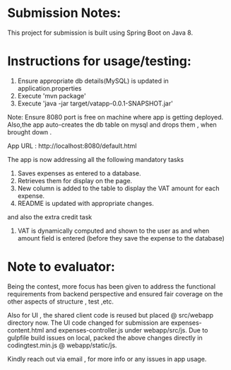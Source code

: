 Submission Notes:
=================
This project for submission is built using Spring Boot on Java 8.

Instructions for usage/testing: 
===============================
1. Ensure appropriate db details(MySQL) is updated in application.properties 
2. Execute 'mvn package' 
3. Execute 'java -jar target/vatapp-0.0.1-SNAPSHOT.jar'

Note: Ensure 8080 port is free on machine where app is getting deployed. 
Also,the app auto-creates the db table on mysql and drops them , when brought down .

App URL :  http://localhost:8080/default.html

The app is now addressing all the following mandatory tasks 

1. Saves expenses as entered to a database.
2. Retrieves them for display on the page. 
3. New column is added to the table to display the VAT amount for each expense.
4. README is updated with appropriate changes.

and also the extra credit task

1. VAT is dynamically computed and shown to the user as and when amount field is entered (before they save the expense to the database)

Note to evaluator:
==================
Being the contest, more focus has been given to address the functional requirements from backend perspective
and ensured fair coverage on the other aspects of structure , test ,etc.

Also for UI , the shared client code is reused but placed @ src/webapp directory now.
The UI code changed for submission are expenses-content.html and expenses-controller.js under webapp/src/js.
Due to gulpfile build issues on local, packed the above changes directly in codingtest.min.js @ webapp/static/js.

Kindly reach out via email , for more info or any issues in app usage.